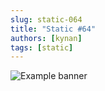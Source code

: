 ```yaml
---
slug: static-064
title: "Static #64"
authors: [kynan]
tags: [static]
---
```


![Example banner](/img/stories/static_new/064.png)
